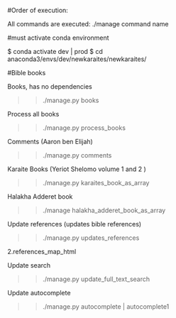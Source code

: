 #Order of execution:

All commands are executed: ./manage command name

#must activate conda environment

$ conda activate dev | prod
$ cd anaconda3/envs/dev/newkaraites/newkaraites/

#Bible books

Books, has no dependencies


>> ./manage.py books

Process all books

>>./manage.py process_books
  
Comments (Aaron ben Elijah)

>> ./manage.py comments

Karaite Books (Yeriot Shelomo volume 1 and 2 )

>> ./manage.py karaites_book_as_array

Halakha Adderet book

>> ./manage halakha_adderet_book_as_array

Update references (updates bible references)

>> ./manage.py updates_references
 
2.references_map_html

Update search

>> ./manage.py update_full_text_search

Update autocomplete


>>./manage.py autocomplete | autocomplete1
>

